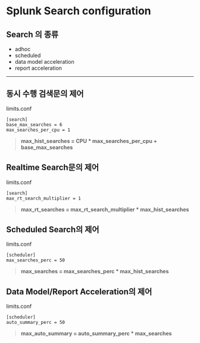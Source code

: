 


Splunk Search configuration
===========================


## Search 의 종류 ##

 - adhoc
 - scheduled
 - data model acceleration 
 - report acceleration

----------

동시 수행 검색문의 제어
-------------
limits.conf

    [search]
    base_max_searches = 6
    max_searches_per_cpu = 1



> **max_hist_searches = CPU * max_searches_per_cpu + base_max_searches**



Realtime Search문의 제어
-------------
limits.conf

    [search]
    max_rt_search_multiplier = 1

> **max_rt_searches = max_rt_search_multiplier * max_hist_searches**

Scheduled Search의 제어
-------------
limits.conf

    [scheduler]
    max_searches_perc = 50

> **max_searches = max_searches_perc * max_hist_searches**

Data Model/Report Acceleration의 제어
-------------

limits.conf

    [scheduler]
    auto_summary_perc = 50

>**max_auto_summary = auto_summary_perc * max_searches**    
